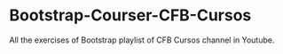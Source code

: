 # Bootstrap-Courser-CFB-Cursos
All the exercises of Bootstrap playlist of CFB Cursos channel in Youtube.

